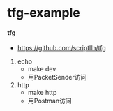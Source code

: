 # tfg-example

#### tfg 
   * https://github.com/scriptllh/tfg


1. echo 
     * make dev
     * 用PacketSender访问
2. http
    * make http
    * 用Postman访问
